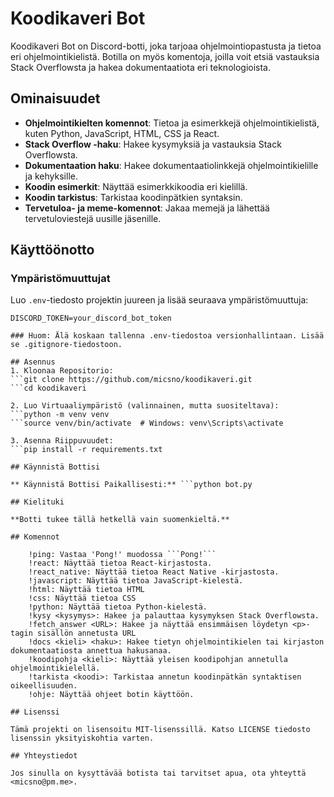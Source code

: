 # Koodikaveri Bot

Koodikaveri Bot on Discord-botti, joka tarjoaa ohjelmointiopastusta ja tietoa eri ohjelmointikielistä. Botilla on myös komentoja, joilla voit etsiä vastauksia Stack Overflowsta ja hakea dokumentaatiota eri teknologioista.

## Ominaisuudet

- **Ohjelmointikielten komennot**: Tietoa ja esimerkkejä ohjelmointikielistä, kuten Python, JavaScript, HTML, CSS ja React.
- **Stack Overflow -haku**: Hakee kysymyksiä ja vastauksia Stack Overflowsta.
- **Dokumentaation haku**: Hakee dokumentaatiolinkkejä ohjelmointikielille ja kehyksille.
- **Koodin esimerkit**: Näyttää esimerkkikoodia eri kielillä.
- **Koodin tarkistus**: Tarkistaa koodinpätkien syntaksin.
- **Tervetuloa- ja meme-komennot**: Jakaa memejä ja lähettää tervetuloviestejä uusille jäsenille.

## Käyttöönotto

### Ympäristömuuttujat

Luo `.env`-tiedosto projektin juureen ja lisää seuraava ympäristömuuttuja:

```plaintext
DISCORD_TOKEN=your_discord_bot_token

### Huom: Älä koskaan tallenna .env-tiedostoa versionhallintaan. Lisää se .gitignore-tiedostoon.

## Asennus
1. Kloonaa Repositorio:
```git clone https://github.com/micsno/koodikaveri.git
```cd koodikaveri

2. Luo Virtuaaliympäristö (valinnainen, mutta suositeltava):
```python -m venv venv
```source venv/bin/activate  # Windows: venv\Scripts\activate

3. Asenna Riippuvuudet:
```pip install -r requirements.txt

## Käynnistä Bottisi

** Käynnistä Bottisi Paikallisesti:** ```python bot.py

## Kielituki

**Botti tukee tällä hetkellä vain suomenkieltä.**

## Komennot

    !ping: Vastaa 'Pong!' muodossa ```Pong!```
    !react: Näyttää tietoa React-kirjastosta.
    !react_native: Näyttää tietoa React Native -kirjastosta.
    !javascript: Näyttää tietoa JavaScript-kielestä.
    !html: Näyttää tietoa HTML
    !css: Näyttää tietoa CSS
    !python: Näyttää tietoa Python-kielestä.
    !kysy <kysymys>: Hakee ja palauttaa kysymyksen Stack Overflowsta.
    !fetch_answer <URL>: Hakee ja näyttää ensimmäisen löydetyn <p>-tagin sisällön annetusta URL
    !docs <kieli> <haku>: Hakee tietyn ohjelmointikielen tai kirjaston dokumentaatiosta annettua hakusanaa.
    !koodipohja <kieli>: Näyttää yleisen koodipohjan annetulla ohjelmointikielellä.
    !tarkista <koodi>: Tarkistaa annetun koodinpätkän syntaktisen oikeellisuuden.
    !ohje: Näyttää ohjeet botin käyttöön.

## Lisenssi

Tämä projekti on lisensoitu MIT-lisenssillä. Katso LICENSE tiedosto lisenssin yksityiskohtia varten.

## Yhteystiedot

Jos sinulla on kysyttävää botista tai tarvitset apua, ota yhteyttä <micsno@pm.me>.